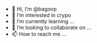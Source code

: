 - 👋 Hi, I’m @bagovp
- 👀 I’m interested in crypo
- 🌱 I’m currently learning ...
- 💞️ I’m looking to collaborate on ...
- 📫 How to reach me ...

<!---
bagovp/bagovp is a ✨ special ✨ repository because its `README.md` (this file) appears on your GitHub profile.
You can click the Preview link to take a look at your changes.
--->
